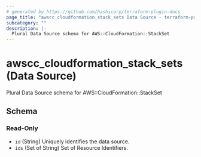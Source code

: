 ```yaml
---
# generated by https://github.com/hashicorp/terraform-plugin-docs
page_title: "awscc_cloudformation_stack_sets Data Source - terraform-provider-awscc"
subcategory: ""
description: |-
  Plural Data Source schema for AWS::CloudFormation::StackSet
---
```


# awscc_cloudformation_stack_sets (Data Source)

Plural Data Source schema for AWS::CloudFormation::StackSet



<!-- schema generated by tfplugindocs -->
## Schema

### Read-Only

- `id` (String) Uniquely identifies the data source.
- `ids` (Set of String) Set of Resource Identifiers.
